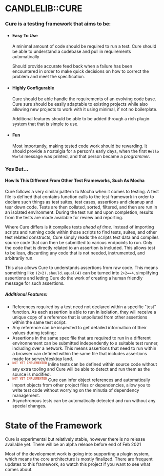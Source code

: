 # CANDLELIB::CURE

### Cure is a testing framework that aims to be:

- #### Easy To Use
    A minimal amount of code should be required to run a test. Cure should be able to understand a codebase and pull in requirements automatically
    
    Should provide accurate feed back when a failure has been encountered in order to make quick decisions on how to correct the problem and meet the specification.

- #### Highly Configurable
    Cure should be able handle the requirements of  an evolving code base. Cure sure should be easily adaptable to existing projects while
    also allowing new projects to work with it using minimal, if not no boilerplate.  

    Additional features should be able to be added through a rich plugin system that that is simple to use.

- #### Fun 
    Most importantly, making tested code work should be rewarding. It should provide a nostalgia
for a person's early days, when the first `Hello World` message was printed, and that person became a *programmer*. 


### Yes But...

#### How Is This Different From Other Test Frameworks, Such As Mocha

Cure follows a very similar pattern to Mocha when it comes to testing. A test file is defined that contains function calls to the 
test framework in order to declare such things as test suites, test cases, assertions and cleanup and tear
down code. Tests are then collated, sorted, filtered, and then are run in an isolated environment. 
During the test run and upon completion, results from the tests are made available for review and reporting. 

Where Cure differs is it compiles tests *ahead of time*. Instead of importing scripts and running code within
those scripts to find tests, suites, and other test related constructs, Cure simply reads the scripts text data and
compiles source code that can then be submitted to various endpoints to run. Only the code that is directly
related to an assertion is included. This allows test to be lean, discarding any code that is not needed, 
instrumented, and arbitrarily run.

This also allows Cure to understands assertions from raw code. This means something like `(2+2).should.equal(4)`
can be turned into `2+2==4`, simplifying assertions and letting Cure do the work of creating a human friendly
message for such assertions. 

##### Additional Features:

- References required by a test need not declared within a specific "test" function. As each assertion is
  able to run in isolation, they will receive a unique copy of a reference that is unpolluted from other
  assertions within the same test script.
- Any reference can be inspected to get detailed information of their values during testing; 
- Assertions in the same spec file that are required to run in a different environnement can be submitted independently 
  to a suitable test runner, including over a network. This means assertions that need to run within a browser can
  defined within the same file that includes assertions made for server/desktop land.
- <sup style="color:rgb(200,100,80);">**`NOT YET IMPLEMENTED`**</sup> Inline tests can be defined within source code 
  without any extra tooling and Cure will be able to detect and run them as the source is modified.
- <sup style="color:rgb(200,100,80);">**`NOT YET IMPLEMENTED`**</sup> Cure can infer object references and automatically 
import objects from other project files or dependencies, allow you to write test code without worrying on the minutia
of dependency management.
- Asynchronous tests can be automatically detected and run without any special changes.

# State of the Framework

Cure is experimental but relatively stable, however there is no release available yet. There will be an alpha release before end
of Feb 2021

Most of the development work is going into supporting a plugin system, which means the core architecture is mostly finalized. 
There are frequent updates to this framework, so watch this project if you want to see what comes about.
